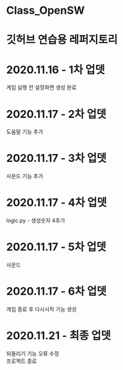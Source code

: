 # Class_OpenSW
# 깃허브 연습용 레퍼지토리

# 2020.11.16 - 1차 업뎃
게임 실행 전 설정화면 생성 완료

# 2020.11.17 - 2차 업뎃
도움말 기능 추가

# 2020.11.17 - 3차 업뎃
사운드 기능 추가

# 2020.11.17 - 4차 업뎃
logic.py - 생성숫자 4추가

# 2020.11.17 - 5차 업뎃
사운드

# 2020.11.17 - 6차 업뎃
게임 종료 후 다시시작 기능 생성

# 2020.11.21 - 최종 업뎃
되돌리기 기능 오류 수정</br>
프로젝트 종료
